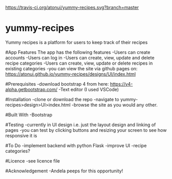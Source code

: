 https://travis-ci.org/atonui/yummy-recipes.svg?branch=master
# yummy-recipes
Yummy recipes is a platform for users to keep track of their recipes

#App Features
The app has the following features
-Users can create accounts
-Users can log in
-Users can create, view, update and delete recipe categories
-Users can create, view, update or delete recipes in existing categories
-you can view the site via github pages on: https://atonui.github.io/yummy-recipes/designs/UI/index.html

#Prerequisites
-download bootstrap 4 from here: https://v4-alpha.getbootstrap.com/
-Text editor (I used VSCode)

#Installation
-clone or download the repo
-navigate to yummy-recipes>design>UI>index.html
-browse the site as you would any other.

#Built With
-Bootstrap

#Testing
-currently in UI design i.e. just the layout design and linking of pages
-you can test by clicking buttons and resizing your screen to see how responsive it is

#To Do
-implement backend with python Flask
-improve UI
-recipe categories?

#Licence
-see licence file

#Acknowledgement
-Andela peeps for this opportunity!

